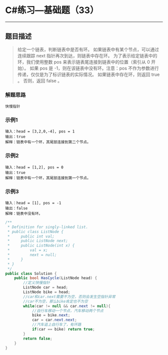 #  C#练习—基础题（33）

***
##  题目描述
> 给定一个链表，判断链表中是否有环。
> 如果链表中有某个节点，可以通过连续跟踪 next 指针再次到达，则链表中存在环。 为了表示给定链表中的环，我们使用整数 pos 来表示链表尾连接到链表中的位置（索引从 0 开始）。 如果 pos 是 -1，则在该链表中没有环。注意：pos 不作为参数进行传递，仅仅是为了标识链表的实际情况。
> 如果链表中存在环，则返回 true 。 否则，返回 false 。
### 解题思路
```
快慢指针
```
### 示例1
```
输入：head = [3,2,0,-4], pos = 1
输出：true
解释：链表中有一个环，其尾部连接到第二个节点。
```
### 示例2
```
输入：head = [1,2], pos = 0
输出：true
解释：链表中有一个环，其尾部连接到第一个节点。
```
### 示例3
```
输入：head = [1], pos = -1
输出：false
解释：链表中没有环。
```
```C#
/**
 * Definition for singly-linked list.
 * public class ListNode {
 *     public int val;
 *     public ListNode next;
 *     public ListNode(int x) {
 *         val = x;
 *         next = null;
 *     }
 * }
 */
public class Solution {
    public bool HasCycle(ListNode head) {
        //定义快慢指针
        ListNode car = head;
        ListNode bike = head;
        //car和car.next需要不为空，否则会发生空指针异常
        //car不为空，那么bike肯定也不为空
        while(car != null && car.next != null){
            //自行车移动一个节点，汽车移动两个节点
            bike = bike.next;
            car = car.next.next;
            //汽车追上自行车了，有环路
            if(car == bike) return true;
        }
        return false;
    }
}
```

